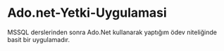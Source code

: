 # Ado.net-Yetki-Uygulamasi
MSSQL derslerinden sonra Ado.Net kullanarak yaptığım ödev niteliğinde basit bir uygulamadır.
